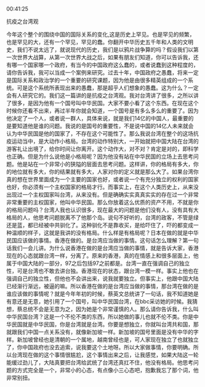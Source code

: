 00:41:25

抗疫之台湾观

今年这个整个的围绕中国的国际关系的变化,这是历史上罕见。也是罕见的频繁，也是罕见的大，还有一个罕见，罕见的蠢。你翻开中华历史五千年和人类的文明史，我们不说太远了，就说现代的历史，我们是以鸦片战争算的吗？假设我们以第一次世界大战算，从第一次世界大战之后，如果有朋友们知道，你可以告诉我，还有哪一个国家哪一个政府，有当今的中国政府这么蠢的，或者说蠢到这种程度的，请你告诉我，我可以当成一个案例来研究。过去十年，中国政府之愚蠢，将来一定是国际关系和政治学的一个重要的研究课题，因为他是由很多精英组成的一个系统。可是这个系统所表现出来的愚蠢，那是超乎人们想象的愚蠢。这为什么？一定会有人研究它的。我们这一篇讲的是抗疫之台湾观。我对台湾讲了很多，之所以讲了很多，是因为他有一个国号叫中华民国。大家不要小看了这个东西。在现在这个时候你还看不出来，再过半年你就会知道，一个国号是有多么多么的重要了。因为他决定了一个人，或者说一群人，具体来说，就是我们14亿的中国人，最重要的是要知道他是谁的问题。我说的是国号的重要性，不是说中国的14亿人未来就会认为中华民国是他的国家了，不存在这个可能性了。那么我说台湾在整个的这场抗疫运动当中，是大动作小格局。台湾的动作特别大，一开始就把中国大陆在台湾的游客礼让出境了，给你时间让你离开。这个动作大，对不对？肯定是对的，即科学也正确。但是为什么说他是小格局呢？因为他没有站在中华民国的立场上去思考问题。他是站在一个非常小的狭隘的层面去思考问题。这样讲，你的格局有多大，你的地位就有多大，你的结果就有多大，人家对你的定义就是那么大了。如果台湾你真的想在世界里面成为一个主要的国家也好，或者说一个有充分独立的权利的国家也好，你必须有一个主权国家的格局才行。而事实上，在这个人类历史上，从来没出现过一个主权国家叫台湾，从来没有。但是确确实实真真实实的存在过一个非常非常重要的主权国家，他叫中华民国。那么你放着这么优质的资产不用，不就是你的格局问题吗？台湾人我也认识很多，现在最大的问题是他们没有人，没有具有大格局的人，他思考问题脱离不了他那个岛。说句不好听的，台湾的政客，不管是绿还是蓝，都已经被中共驯化了。这种驯化不是靠收买，是给吓住了，吓的都变成一种温顺的样子，这就是我讲的没有格局。什么样是有格局呢？日本在做的就是中华民国应该做的事情。香港在做的。是台湾应当做的事情。这句话怎么理解？第一句话我们一会儿讲。为什么说香港在做的是台湾应当做的事情，就是告诉大家，香港现在的心态就跟台湾一样，分离了。原来的香港，真的在情感上和很多层面上，他属于中国大陆的一部分，97之后包括97之前都是。台湾一直在强调自己的独立性，可是台湾也不敢去讲台独。香港现在的状态，跟台湾一模一样。事实上他也在强调自己的独立性，但他也不会讲出来，说我就要独立。但事实上，他跟中国大陆已经渐行渐远，被逼的嘛。所以香港在做的是台湾应当做的事情，那台湾在做的是谁应该做的事情呢？就是今年年初的时候，蔡英文总统讲了一句话，我不知道她是有意还是无意，她引用了一个国号，叫中华民国台湾，在bbc采访她的时候。我猜想，蔡总统不会是无意为之，因为她是个非常谨慎的人。那么请你告诉我，什么叫中华民国台湾？这是一个不伦不类的东西，所以她做的事儿也就不伦不类。你是中华民国就是中华民国，你是台湾就是台湾。你要是想独立，你就叫台湾共和国，那就跟我们中国一点关系没有，就像新加坡一样。新加坡的国号里面是没有中华的字样。新加坡曾经也是清朝的一个属地，越南曾经也是，可人家现在独立了也就独立了，你中国政府也没去追索，说我要这个土地呀。所以大家做事情，你要明确。所以台湾现在做的这个事情很尴尬，这个事情出来之后，让我感觉，如果大陆这一轮能缓过劲儿了，大陆真要把台湾给武统了台湾还真扛不住，他没有格局。他思考问题的方式完全是一个，非常小的心态，有点像小三心态吧，抱歉我忘了那个词，他非常别扭。